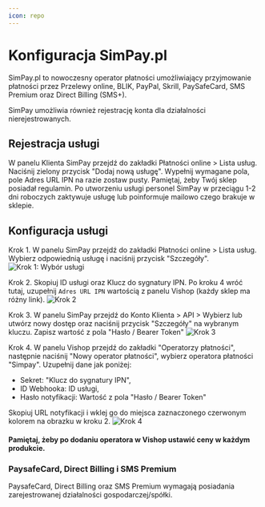 ```yaml
---
icon: repo
---
```

# Konfiguracja SimPay.pl

SimPay.pl to nowoczesny operator płatności umożliwiający przyjmowanie płatności przez Przelewy online, BLIK, PayPal, Skrill, PaySafeCard, SMS Premium oraz Direct Billing (SMS+).

SimPay umożliwia również rejestrację konta dla działalności nierejestrowanych.

## Rejestracja usługi

W panelu Klienta SimPay przejdź do zakładki Płatności online > Lista usług. Naciśnij zielony przycisk "Dodaj nową usługę".
Wypełnij wymagane pola, pole Adres URL IPN na razie zostaw pusty. Pamiętaj, żeby Twój sklep posiadał regulamin.
Po utworzeniu usługi personel SimPay w przeciągu 1-2 dni roboczych zaktywuje usługę lub poinformuje mailowo czego brakuje w sklepie.

## Konfiguracja usługi
Krok 1. W panelu SimPay przejdź do zakładki Płatności online > Lista usług. Wybierz odpowiednią usługę i naciśnij przycisk "Szczegóły".
![Krok 1: Wybór usługi](https://i.imgur.com/qeBQHXL.png)

Krok 2. Skopiuj ID usługi oraz Klucz do sygnatury IPN. Po kroku 4 wróć tutaj, uzupełnij `Adres URL IPN` wartością z panelu Vishop (każdy sklep ma różny link).
![Krok 2](https://i.imgur.com/EmF5ZKG.png)

Krok 3. W panelu SimPay przejdź do Konto Klienta > API > Wybierz lub utwórz nowy dostęp oraz naciśnij przycisk "Szczegóły" na wybranym kluczu.
Zapisz wartość z pola "Hasło / Bearer Token"
![Krok 3](https://i.imgur.com/1spRIax.png)

Krok 4. W panelu Vishop przejdź do zakładki "Operatorzy płatności", następnie naciśnij "Nowy operator płatności", wybierz operatora płatności "Simpay".
Uzupełnij dane jak poniżej:
- Sekret: "Klucz do sygnatury IPN",
- ID Webhooka: ID usługi,
- Hasło notyfikacji: Wartość z pola "Hasło / Bearer Token"

Skopiuj URL notyfikacji i wklej go do miejsca zaznaczonego czerwonym kolorem na obrazku w kroku 2.
![Krok 4](https://i.imgur.com/eDeeGQe.png)

#### Pamiętaj, żeby po dodaniu operatora w Vishop ustawić ceny w każdym produkcie.

### PaysafeCard, Direct Billing i SMS Premium
PaysafeCard, Direct Billing oraz SMS Premium wymagają posiadania zarejestrowanej działalności gospodarczej/spółki.
